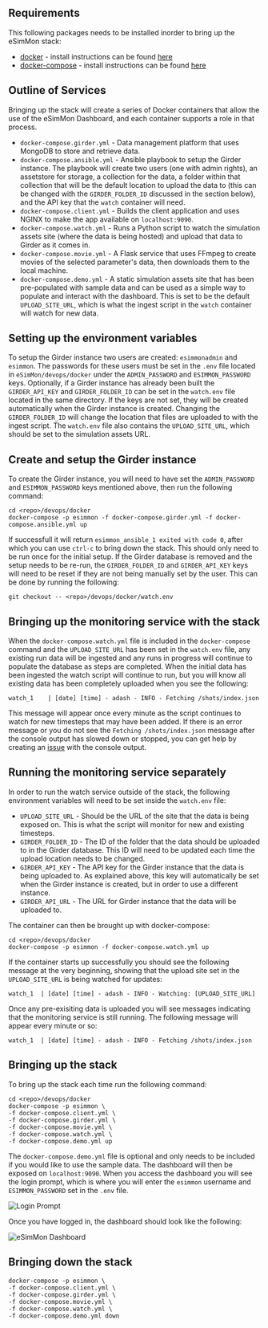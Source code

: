 Requirements
------------

This following packages needs to be installed inorder to bring up the eSimMon stack:

- [docker](https://docs.docker.com/) - install instructions can be found [here](https://docs.docker.com/engine/install/)
- [docker-compose](https://docs.docker.com/compose/) - install instructions can be found [here](https://docs.docker.com/compose/install/)


Outline of Services
-------------------
Bringing up the stack will create a series of Docker containers that allow the use of the eSimMon Dashboard, and each container supports a role in that process.

- ```docker-compose.girder.yml``` - Data management platform that uses MongoDB to store and retrieve data.
- ```docker-compose.ansible.yml``` - Ansible playbook to setup the Girder instance. The playbook will create two users (one with admin rights), an assetstore for storage, a collection for the data, a folder within that collection that will be the default location to upload the data to (this can be changed with the ```GIRDER_FOLDER_ID``` discussed in the section below), and the API key that the ```watch``` container will need.
- ```docker-compose.client.yml``` - Builds the client application and uses NGINX to make the app available on ```localhost:9090```.
- ```docker-compose.watch.yml``` - Runs a Python script to watch the simulation assets site (where the data is being hosted) and upload that data to Girder as it comes in.
- ```docker-compose.movie.yml``` - A Flask service that uses FFmpeg to create movies of the selected parameter's data, then downloads them to the local machine.
- ```docker-compose.demo.yml``` - A static simulation assets site that has been pre-populated with sample data and can be used as a simple way to populate and interact with the dashboard. This is set to be the default ```UPLOAD_SITE_URL```, which is what the ingest script in the ```watch``` container will watch for new data.


Setting up the environment variables
------------------------------------
To setup the Girder instance two users are created: ```esimmonadmin``` and ```esimmon```. The passwords for these users must be set in the ```.env``` file located in ```eSimMon/devops/docker``` under the ```ADMIN_PASSWORD``` and ```ESIMMON_PASSWORD``` keys. Optionally, if a Girder instance has already been built the ```GIRDER_API_KEY``` and ```GIRDER_FOLDER_ID``` can be set in the ```watch.env``` file located in the same directory. If the keys are not set, they will be created automatically when the Girder instance is created. Changing the ```GIRDER_FOLDER_ID``` will change the location that files are uploaded to with the ingest script. The ```watch.env``` file also contains the ```UPLOAD_SITE_URL```, which should be set to the simulation assets URL.


Create and setup the Girder instance
------------------------------------
To create the Girder instance, you will need to have set the ```ADMIN_PASSWORD``` and ```ESIMMON_PASSWORD``` keys mentioned above, then run the following command:

    cd <repo>/devops/docker
    docker-compose -p esimmon -f docker-compose.girder.yml -f docker-compose.ansible.yml up

If successfull it will return ```esimmon_ansible_1 exited with code 0```, after which you can use ```ctrl-c``` to bring down the stack. This should only need to be run once for the initial setup. If the Girder database is removed and the setup needs to be re-run, the ```GIRDER_FOLDER_ID``` and ```GIRDER_API_KEY``` keys will need to be reset if they are not being manually set by the user. This can be done by running the following:

```git checkout -- <repo>/devops/docker/watch.env```


Bringing up the monitoring service with the stack
------------------------------
When the ```docker-compose.watch.yml``` file is included in the ```docker-compose``` command and the ```UPLOAD_SITE_URL``` has been set in the ```watch.env``` file, any existing run data will be ingested and any runs in progress will continue to populate the database as steps are completed. When the initial data has been ingested the watch script will continue to run, but you will know all existing data has been completely uploaded when you see the following:

```watch_1    | [date] [time] - adash - INFO - Fetching /shots/index.json```

This message will appear once every minute as the script continues to watch for new timesteps that may have been added. If there is an error message or you do not see the ```Fetching /shots/index.json``` message after the console output has slowed down or stopped, you can get help by creating an [issue](https://github.com/Kitware/eSimMon/issues/new) with the console output.


Running the monitoring service separately
------------------------------------
In order to run the watch service outside of the stack, the following environment variables will need to be set inside the ```watch.env``` file:

- ```UPLOAD_SITE_URL``` - Should be the URL of the site that the data is being exposed on. This is what the script will monitor for new and existing timesteps.
- ```GIRDER_FOLDER_ID``` - The ID of the folder that the data should be uploaded to in the Girder database. This ID will need to be updated each time the upload location needs to be changed.
- ```GIRDER_API_KEY``` - The API key for the Girder instance that the data is being uploaded to. As explained above, this key will automatically be set when the Girder instance is created, but in order to use a different instance.
- ```GIRDER_API_URL``` - The URL for Girder instance that the data will be uploaded to.

The container can then be brought up with docker-compose:

    cd <repo>/devops/docker
    docker-compose -p esimmon -f docker-compose.watch.yml up

If the container starts up successfully you should see the following message at the very beginning, showing that the upload site set in the ```UPLOAD_SITE_URL``` is being watched for updates:

```watch_1  | [date] [time] - adash - INFO - Watching: [UPLOAD_SITE_URL]```

Once any pre-exisiting data is uploaded you will see messages indicating that the monitoring service is still running. The following message will appear every minute or so:

```watch_1  | [date] [time] - adash - INFO - Fetching /shots/index.json```


Bringing up the stack
---------------------
To bring up the stack each time run the following command:

    cd <repo>/devops/docker
    docker-compose -p esimmon \
    -f docker-compose.client.yml \
    -f docker-compose.girder.yml \
    -f docker-compose.movie.yml \
    -f docker-compose.watch.yml \
    -f docker-compose.demo.yml up

The ```docker-compose.demo.yml``` file is optional and only needs to be included if you would like to use the sample data. The dashboard will then be exposed on ```localhost:9090```. When you access the dashboard you will see the login prompt, which is where you will enter the ```esimmon``` username and ```ESIMMON_PASSWORD``` set in the ```.env``` file.

![Login Prompt](devops/images/esimmon_login.png)

Once you have logged in, the dashboard should look like the following:

![eSimMon Dashboard](devops/images/esimmon_dashboard.png)


Bringing down the stack
-----------------------
    docker-compose -p esimmon \
    -f docker-compose.client.yml \
    -f docker-compose.girder.yml \
    -f docker-compose.movie.yml \
    -f docker-compose.watch.yml \
    -f docker-compose.demo.yml down
